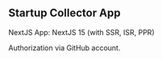 ## Startup Collector App

NextJS App: NextJS 15 (with SSR, ISR, PPR)

Authorization via GitHub account.
